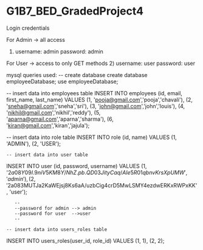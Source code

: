 # G1B7_BED_GradedProject4
Login credentials

For Admin -> all access
1) username: admin
   password: admin

For User -> access to only GET methods
2) username: user
   password: user
   
  
   mysql queries used:
   -- create database
    create database employeeDatabase;
    use employeeDatabase;
   
   
  -- insert data into employees table 
INSERT INTO employees (id, email, first_name, last_name) 
VALUES (1, 'pooja@gmail.com','pooja','chavali'),
	   (2, 'sneha@gmail.com','sneha','sri'),
       (3, 'john@gmail.com','john','louis'),
       (4, 'nikhil@gmail.com','nikhil','reddy'),
       (5, 'aparna@gmail.com','aparna','sharma'),
       (6, 'kiran@gmail.com','kiran','jajula');
       
 
   -- insert data into role table
INSERT INTO role (id, name)
VALUES (1, 'ADMIN'),
	   (2, 'USER');

    -- insert data into user table
	   
INSERT INTO user (id, password, username)
VALUES (1, '$2a$08$Y09I.9niV5KM8Y/NhZ.pb.QD03JityCaq/AIe5R01qbnvKrsXpUMW', 'admin' ),
	   (2, '$2a$08$3MUTJa2KaWEjsj8Ks6aA/uzbCig4crD5MwLSMY4ezdwERKxRWPxKK', 'user');
	   
	   --
	   --password for admin --> admin
	   --password for user  -->user
 	   --
 	   
    -- insert data into users_roles table   
INSERT INTO users_roles(user_id, role_id)
VALUES (1, 1),
	   (2, 2);  
